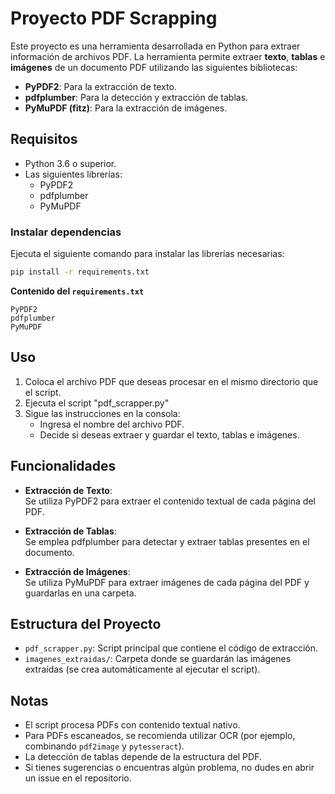 # Proyecto PDF Scrapping

Este proyecto es una herramienta desarrollada en Python para extraer información de archivos PDF. La herramienta permite extraer **texto**, **tablas** e **imágenes** de un documento PDF utilizando las siguientes bibliotecas:

- **PyPDF2**: Para la extracción de texto.
- **pdfplumber**: Para la detección y extracción de tablas.
- **PyMuPDF (fitz)**: Para la extracción de imágenes.

## Requisitos

- Python 3.6 o superior.
- Las siguientes librerías:
  - PyPDF2
  - pdfplumber
  - PyMuPDF


### **Instalar dependencias**
Ejecuta el siguiente comando para instalar las librerías necesarias:
```bash
pip install -r requirements.txt
```

**Contenido del `requirements.txt`**
```
PyPDF2
pdfplumber
PyMuPDF
```

## Uso

1. Coloca el archivo PDF que deseas procesar en el mismo directorio que el script.
2. Ejecuta el script "pdf_scrapper.py"
3. Sigue las instrucciones en la consola:
   - Ingresa el nombre del archivo PDF.
   - Decide si deseas extraer y guardar el texto, tablas e imágenes.

## Funcionalidades

- **Extracción de Texto**:  
  Se utiliza PyPDF2 para extraer el contenido textual de cada página del PDF.

- **Extracción de Tablas**:  
  Se emplea pdfplumber para detectar y extraer tablas presentes en el documento.

- **Extracción de Imágenes**:  
  Se utiliza PyMuPDF para extraer imágenes de cada página del PDF y guardarlas en una carpeta.

## Estructura del Proyecto

- `pdf_scrapper.py`: Script principal que contiene el código de extracción.
- `imagenes_extraidas/`: Carpeta donde se guardarán las imágenes extraídas (se crea automáticamente al ejecutar el script).

## Notas

- El script procesa PDFs con contenido textual nativo.
- Para PDFs escaneados, se recomienda utilizar OCR (por ejemplo, combinando `pdf2image` y `pytesseract`).
- La detección de tablas depende de la estructura del PDF.
- Si tienes sugerencias o encuentras algún problema, no dudes en abrir un issue en el repositorio.
